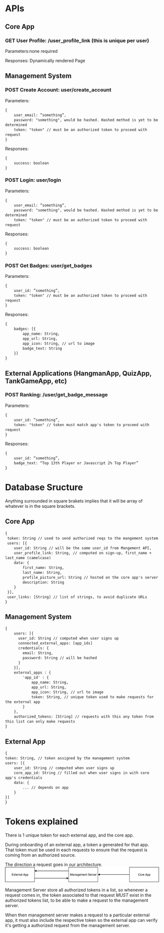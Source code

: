 # APIs

## Core App

### GET User Profile: /user_profile_link (this is unique per user)

Parameters:none required

Responses: Dynamically rendered Page

## Management System

### POST Create Account: user/create_account

Parameters:

```
{
    user_email: ”something”,
    password: "something", would be hashed. Hashed method is yet to be determined
    token: "token" // must be an authorized token to proceed with request
}
```

Responses:

```
{
    success: boolean
}
```

### POST Login: user/login

Parameters:

```
{
    user_email: ”something”,
    password: "something", would be hashed. Hashed method is yet to be determined
    token: "token" // must be an authorized token to proceed with request
```

Responses:

```
{
    success: boolean
}
```

### POST Get Badges: user/get_badges

Parameters:

```
{
    user_id: ”something”,
    token: "token" // must be an authorized token to proceed with request
}
```

Responses:

```
{
    badges: [{
        app_name: String,
        app_url: String,
        app_icon: String, // url to image
        badge_text: String
    }]
}
```

## External Applications (HangmanApp, QuizApp, TankGameApp, etc)

### POST Ranking: /user/get_badge_message

Parameters:

```
{
    user_id: ”something”,
    token: "token" // token must match app's token to proceed with request
}
```

Responses:

```
{
    user_id: “something”,
    badge_text: “Top 13th Player or Javascript 2% Top Player”
}
```

# Database Sructure

Anything surrounded in square brakets implies that it will be array of whatever is in the square brackets.

## Core App

```
{
 token: String // used to send authorized reqs to the mangement system
 users: [{
    user_id: String // will be the same user_id from Mangement API,
    user_profile_link: String, // computed on sign-up, first_name + last_name (camelcase)
    data: {
        first_name: String,
        last_name: String,
        profile_picture_url: String // hosted on the core app's server
        description: String
    }
 }],
 user_links: [String] // list of strings, to avoid duplicate URLs
}
```

## Management System

```
{
    users: [{
      user_id: String // computed when user signs up
      connected_external_apps: [app_ids]
      credentials: {
        email: String,
        password: String // will be hashed
      }
    }],
    external_apps : {
        'app_id' : {
            app_name: String,
            app_url: String,
            app_icon: String, // url to image
            token: String, // unique token used to make requests for the external app
        }
    },
    authorized_tokens: [String] // requests with this any token from this list can only make requests
}
```

## External App

```
{
token: String, // token assigned by the management system
users: [{
    user_id: String // computed when user signs up
    core_app_id: String // filled out when user signs in with core app's credentials
    data: {
        ... // depends on app
    }
}]
}
```

# Tokens explained

There is 1 unique token for each external app, and the core app.

During onboarding of an external app, a token a generated for that app. That token must be used in each requests to ensure that the request is coming from an authorized source.

The direction a request goes in our architecture.
![request flow chart](https://github.com/TheAlcoholicChicken/Documentation/blob/master/assets/img/reqFlowChart.png?raw=true)

Management Server store all authorized tokens in a list, so whenever a request comes in, the token associated to that request _MUST_ exist in the authorized tokens list, to be able to make a request to the management server.

When then management server makes a request to a particular external app, it must also include the respective token so the external app can verify it's getting a authorized request from the management server.
